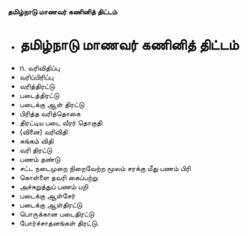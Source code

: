 **தமிழ்நாடு மாணவர் கணினித் திட்டம்**
- # தமிழ்நாடு மாணவர் கணினித் திட்டம்
- n. வரிவிதிப்பு
- வரிப்பிரிப்பு
- வரித்திரட்டு
- படைத்திரட்டு
- படைக்கு ஆள் திரட்டு
- பிரித்த வரித்தொகை
- திரட்டிய படை வீரர் தொகுதி
- (வினை) வரிவிதி
- சுங்கம் விதி
- வரி திரட்டு
- பணம் தண்டு
- சட்ட நடைமுறை நிறைவேற்ற மூலம் சரக்கு மீது பணம் பிரி
- கொள்ளை தவரி கைப்பற்று
- அச்சுறுத்துப் பணம் பறி
- படைக்கு ஆள்சேர்
- படைக்கு ஆள்திரட்டு
- பொருக்கான படைதிரட்டு
- போர்ச்சாதனங்கள் திரட்டு.


